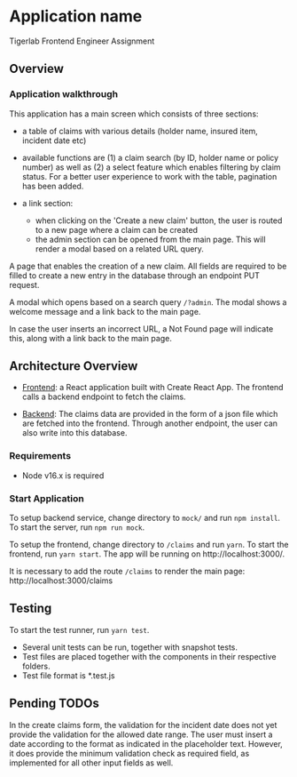 # Application name

Tigerlab Frontend Engineer Assignment

## Overview

### Application walkthrough

This application has a main screen which consists of three sections:

- a table of claims with various details (holder name, insured item, incident date etc)
- available functions are (1) a claim search (by ID, holder name or policy number) as well as (2) a select feature which enables filtering by claim status. For a better user experience to work with the table, pagination has been added.
- a link section:

  - when clicking on the 'Create a new claim' button, the user is routed to a new page where a claim can be created
  - the admin section can be opened from the main page. This will render a modal based on a related URL query.

A page that enables the creation of a new claim. All fields are required to be filled to create a new entry in the database through an endpoint PUT request.

A modal which opens based on a search query `/?admin`. The modal shows a welcome message and a link back to the main page.

In case the user inserts an incorrect URL, a Not Found page will indicate this, along with a link back to the main page.

## Architecture Overview

- [Frontend](/client): a React application built with Create React App.
  The frontend calls a backend endpoint to fetch the claims.

- [Backend](/mock): The claims data are provided in the form of a json file which are fetched into the frontend. Through another endpoint, the user can also write into this database.

### Requirements

- Node v16.x is required

### Start Application

To setup backend service, change directory to `mock/` and run `npm install`.
To start the server, run `npm run mock`.

To setup the frontend, change directory to `/claims` and run `yarn`.
To start the frontend, run `yarn start`.
The app will be running on http://localhost:3000/.

It is necessary to add the route `/claims` to render the main page: http://localhost:3000/claims

## Testing

To start the test runner, run `yarn test`.

- Several unit tests can be run, together with snapshot tests.
- Test files are placed together with the components in their respective folders.
- Test file format is \*.test.js

## Pending TODOs

In the create claims form, the validation for the incident date does not yet provide the validation for the allowed date range.
The user must insert a date according to the format as indicated in the placeholder text.
However, it does provide the minimum validation check as required field, as implemented for all other input fields as well.
